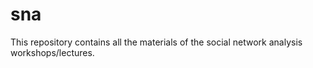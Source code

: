 # sna
This repository contains all the materials of the social network analysis workshops/lectures. 
